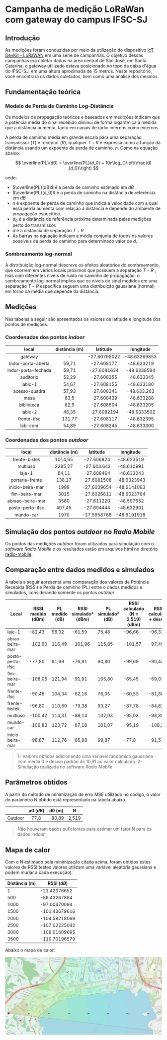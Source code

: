 # Campanha de medição LoRaWan com gateway do campus IFSC-SJ

## Introdução


As medições foram conduzidas por meio da utilização do dispositivo [IoT DevKit - LoRaWAN](https://www.robocore.net/tutoriais/iot-devkit-introducao) em uma série de campanhas. O objetivo dessas campanhas era coletar dados na área central de São José, em Santa Catarina, o gateway utilizado estava posicionado no topo da caixa d'água do IFSC-SJ, em uma altura aproximada de 15 metros. Neste repositório, você encontrará os dados coletados, bem como uma análise dos mesmos.

## Fundamentação teórica

### Modelo de Perda de Caminho Log-Distância

Os modelos de propagação teóricos e baseados em medições indicam que a potência média do sinal recebido diminui de forma logarítmica à medida que a distância aumenta, tanto em canais de rádio internos como externos.

 A perda de caminho média em grande escala para uma separação transmissor ($T$) e receptor ($R$),  qualquer $T-R$ é expressa como a função da distância usando um expoente de perda de caminho, $n$. Como na equação abaixo:



$$ \overline{PL}(dB) = \overline{PL}(d_0) + 10n\log_{}\left(\frac{d}{d_0}\right)
$$

onde:
- $\overline{PL}(dB)$ é a perda de caminho estimado em $dB$
- $\overline{PL}(d_0)$ é a perda de caminho na distância de referência em $dB$
- $n$ é expoente de perda de caminho que indica a velocidade com a qual essa perda aumenta com relação à distância e depende do ambiente de propagação específico.
- $d_0$ é a distância de referência próxima determinada pelas medições perto do transmissor.
- $d$ é a distância de separação $T-R$
- As barras na equação indicam a média conjunta de todos os valores possíveis de perda de caminho para determinado valor de $d$.

### Sombreamento log-normal

<!-- a equação anterior não considera o fato de o ruído ambiental ao redor pode ser diferente em dois locais distintos tendo a mesma separação $T-R$, o que leva a sinais medidos diferentes do valor médio da equação anterior -->

A distribuição log-normal descreve os efeitos aleatórios do sombreamento, que ocorrem em vários locais próximos que possuem a separação $T-R$ , mas com diferentes níveis de ruído no caminho de propagação. o sombreamento log-normal implica que os níveis de sinal medidos em uma separação $T-R$ específica seguem uma distribuição gaussiana (normal) em torno da média que depende da distância.
## Medições

Nas tabelas a seguir são apreentados os valores de latitude e longitude dos pontos de medições.
### Coordenadas dos pontos *indoor*

|        local        | distância (m) |   latitude  |  longitude  |
|:-------------------:|:-------------:|:-----------:|:-----------:|
| gateway             |         -     | -27.60795022| -48.63369853|
| Indor-porta-aberta  |         59,71 | -27.608177  | -48.633219  |
| Indor-porta-fechada |         59,71 | -27.6081634 | -48.6338594 |
| auditorio           |         52,29 | -27.608355  | -48.633345  |
| labic-1             |         54,67 | -27.608155  | -48.633180  |
| acesso-quadra       |         57,93 | -27.608341  | -48.633.263 |
| mesa                |          63,5 | -27.608439  | -48.633288  |
| biblioteca          |          82,9 | -27.608604  | -48.633205  |
| labic-2             |         48,35 | -27.6082194 | -48.6333502 |
| frente-ifsc         |        131,77 | -27.608117  | -48.632395  |
| lab-com             |         54,89 | -27.608245  | -48.633300  |

### Coordenadas dos pontos *outdoor*

|        local        | distância (m) |   latitude  |  longitude  |
|:-------------------:|:-------------:|:-----------:|:-----------:|
| frente-bistek       |       1014,65 | -27.606824  | -48.623519  |
| multiuso            |       2285,27 | -27.603.642 | -48.610991  |
| laje-1              |         84,11 | -27.608464  | -48.633043  |
| portaria-frente     |        138,17 | -27.6081508 | -48.6323943 |
| inicio-beira-mar    |          1999 | -27.6039654 | -48.6141063 |
| fim-beira-mar       |          3015 | -27.6026611 | -48.6023764 |
| abraao-beira-mar    |          3580 | -27.611220  | -48.597652  |
| posto-perto-ifsc    |        407,45 | -27.604444  | -48.632901  |
| mundo-car           |          1970 | -27.5958768 | -48.6191918 |
## Simulação dos pontos *outdoor* no *Radio Mobile*

Os pontos das medições *outdoor* foram utilizados para simulação com o *software* *Radio Mobile* e os resultados estão em arquivos html no diretório [radio-mobile](./radio-mobile/).

## Comparação entre dados medidos e simulados

A tabela a seguir apresenta uma comparação dos valores de Potência Recebida (RSSI) e Perda de caminho (PL) entre o dados medidos e simulados, considerando somente os pontos *outdoor*.

| Local            | RSSI  medido (dBm) | PL  medido (dB) | RSSI  simulado² (dBm) | PL  simulado² (dB) | RSSI calculado  (N = 2,519) (dBm) | RSSI calculado + desvio¹ |
|------------------|--------------------|-----------------|----------------------|-------------------|-----------------------------|---------------------------------|
| laje-1           | -82,43             | 96,32           | -61,59               | 75,48             | -96,66                      | -96,31                          |
| abrao-beira-mar  | -102,60            | 116,49          | -101,96              | 115,85            | -101,57                     | -97,49                          |
| posto-perto-ifsc | -77,80             | 91,69           | -76,91               | 90,80             | -99,69                      | -90,44                          |
| fim-beira-mar    | -108,05            | 121,94          | -91,91               | 105,80            | -65,45                      | -69,03                          |
| frente-ifsc      | -90,46             | 104,34          | -62,16               | 76,05             | -60,53                      | -81,88                          |
| frente-bistek    | -96,80             | 110,69          | -79,38               | 93,27             | -87,78                      | -84,82                          |
| multiuso         | -100,42            | 114,31          | -88,14               | 102,03            | -95,03                      | -98,35                          |
| mundo-car        | -109,83            | 123,72          | -87,18               | 101,07            | -95,19                      | -108,20                         |
| inicio-beira-mar | -98,87             | 112,76          | -85,98               | 99,87             | -77.8                       | -91,53                          |
> 1- Valores obtidos adicionando uma variável randômica gaussiana com média 0 e desvio padrão de 10,91 ao valor calculado.
> 2- Simulação realizada no software *Radio Mobile* 

## Parâmetros obtidos
A partir do método de minimização de erro MSE utilizado no código, o valor do parâmetro N obtido está representado na tabela abaixo.

|        | p0 ($dB$) | d0 (m)  | N     |
|--------|------------|---------|-------|
| Outdoor| -77,8      | -80,89  | 2,519 |
> Não houveram dados suficientes para estimar um fator N para os dados Indoor
## Mapa de calor

Com o N estimado pela minimização citada acima, foram obtidos estes valores de RSSI (estes valores utilizam uma variável aleatória gaussiana e podem mudar a cada execução).

| Distância (m) | RSSI ($dB$)          |
|-----------|---------------|
| 1         | -21.42376652  |
| 500       | -89.43267884  |
| 1000      | -97.00470094  |
| 1500      | -101.43679616 |
| 2000      | -104.58218069 |
| 2500      | -107.02225042 |
| 3000      | -109.01609695 |
| 3500      | -110.70196579 |

Abaixo o mapa de calor:

![](mapa.png)
